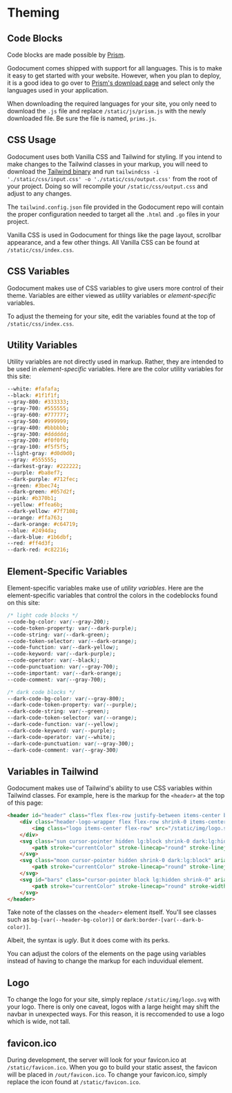 # Theming

## Code Blocks

Code blocks are made possible by [Prism](https://prismjs.com/). 

Godocument comes shipped with support for all languages. This is to make it easy to get started with your website. However, when you plan to deploy, it is a good idea to go over to [Prism's download page](https://prismjs.com/download.html#themes=prism&languages=markup+css+clike+javascript) and select only the languages used in your application.

<md-important>When downloading the required languages for your site, you only need to download the `.js` file and replace `/static/js/prism.js` with the newly downloaded file. Be sure the file is named, `prims.js`.</md-important>

## CSS Usage

Godocument uses both Vanilla CSS and Tailwind for styling. If you intend to make changes to the Tailwind classes in your markup, you will need to download the [Tailwind binary](https://tailwindcss.com/blog/standalone-cli) and run `tailwindcss -i './static/css/input.css' -o './static/css/output.css'` from the root of your project. Doing so will recompile your `/static/css/output.css` and adjust to any changes.

The `tailwind.config.json` file provided in the Godocument repo will contain the proper configuration needed to target all the `.html` and `.go` files in your project.

Vanilla CSS is used in Godocument for things like the page layout, scrollbar appearance, and a few other things. All Vanilla CSS can be found at `/static/css/index.css`.


## CSS Variables

Godocument makes use of CSS variables to give users more control of their theme. Variables are either viewed as *utility* variables or *element-specific* variables.

<md-important>To adjust the themeing for your site, edit the variables found at the top of `/static/css/index.css`.</md-important>

## Utility Variables

Utility variables are not directly used in markup. Rather, they are intended to be used in *element-specific* variables. Here are the color utility variables for this site:

```css
--white: #fafafa;
--black: #1f1f1f;
--gray-800: #333333;
--gray-700: #555555;
--gray-600: #777777;
--gray-500: #999999;
--gray-400: #bbbbbb;
--gray-300: #dddddd;
--gray-200: #f0f0f0;
--gray-100: #f5f5f5;
--light-gray: #d0d0d0;
--gray: #555555;
--darkest-gray: #222222;
--purple: #ba8ef7;
--dark-purple: #712fec;
--green: #3bec74;
--dark-green: #057d2f;
--pink: #b370b1;
--yellow: #ffea6b;
--dark-yellow: #7f7108;
--orange: #ffa763;
--dark-orange: #c64719;
--blue: #2494da;
--dark-blue: #1b6dbf;
--red: #ff4d3f;
--dark-red: #c82216;
```

## Element-Specific Variables

Element-specific variables make use of *utility variables*. Here are the element-specific variables that control the colors in the codeblocks found on this site:

```css
/* light code blocks */
--code-bg-color: var(--gray-200);
--code-token-property: var(--dark-purple);
--code-string: var(--dark-green);
--code-token-selector: var(--dark-orange);
--code-function: var(--dark-yellow);
--code-keyword: var(--dark-purple);
--code-operator: var(--black);
--code-punctuation: var(--gray-700);
--code-important: var(--dark-orange);
--code-comment: var(--gray-700);

/* dark code blocks */
--dark-code-bg-color: var(--gray-800);
--dark-code-token-property: var(--purple);
--dark-code-string: var(--green);
--dark-code-token-selector: var(--orange);
--dark-code-function: var(--yellow);
--dark-code-keyword: var(--purple);
--dark-code-operator: var(--white);
--dark-code-punctuation: var(--gray-300);
--dark-code-comment: var(--gray-300)
```

## Variables in Tailwind

Godocument makes use of Tailwind's ability to use CSS variables within Tailwind classes. For example, here is the markup for the `<header>` at the top of this page:

```html
<header id="header" class="flex flex-row justify-between items-center border-b z-30 p-4 sticky top-0 w-full bg-[var(--header-bg-color)] dark:bg-[var(--dark-header-bg-color)] border-[var(--b-color)] dark:border-[var(--dark-b-color)]" style="grid-area: header;">
    <div class="header-logo-wrapper flex flex-row shrink-0 items-center w-[250px]">
        <img class="logo items-center flex-row" src="/static/img/logo.svg" alt="logo" id="logo">
    </div>
    <svg class="sun cursor-pointer hidden lg:block shrink-0 dark:lg:hidden" aria-hidden="true" xmlns="http://www.w3.org/2000/svg" width="24" height="24" fill="none" viewBox="0 0 24 24">
        <path stroke="currentColor" stroke-linecap="round" stroke-linejoin="round" stroke-width="2" d="M12 5V3m0 18v-2M7.05 7.05 5.636 5.636m12.728 12.728L16.95 16.95M5 12H3m18 0h-2M7.05 16.95l-1.414 1.414M18.364 5.636 16.95 7.05M16 12a4 4 0 1 1-8 0 4 4 0 0 1 8 0Z"/>
    </svg>
    <svg class="moon cursor-pointer hidden shrink-0 dark:lg:block" aria-hidden="true" xmlns="http://www.w3.org/2000/svg" width="24" height="24" fill="none" viewBox="0 0 24 24">
        <path stroke="currentColor" stroke-linecap="round" stroke-linejoin="round" stroke-width="2" d="M12 21a9 9 0 0 1-.5-17.986V3c-.354.966-.5 1.911-.5 3a9 9 0 0 0 9 9c.239 0 .254.018.488 0A9.004 9.004 0 0 1 12 21Z"/>
    </svg>      
    <svg id="bars" class="cursor-pointer block lg:hidden shrink-0" aria-hidden="true" xmlns="http://www.w3.org/2000/svg" width="28" height="28" fill="none" viewBox="0 0 24 24">
        <path stroke="currentColor" stroke-linecap="round" stroke-width="2" d="M5 7h14M5 12h14M5 17h14"/>
    </svg>
</header>
```

Take note of the classes on the `<header>` element itself. You'll see classes such as `bg-[var(--header-bg-color)]` or `dark:border-[var(--dark-b-color)]`.

Albeit, the syntax is *ugly*. But it does come with its perks. 

You can adjust the colors of the elements on the page using variables instead of having to change the markup for each induvidual element. 

## Logo

To change the logo for your site, simply replace `/static/img/logo.svg` with your logo. There is only one caveat, logos with a large height may shift the navbar in unexpected ways. For this reason, it is reccomended to use a logo which is wide, not tall.

## favicon.ico

During development, the server will look for your favicon.ico at `/static/favicon.ico`. When you go to build your static assest, the favicon will be placed in `/out/favicon.ico`. To change your favicon.ico, simply replace the icon found at `/static/favicon.ico`.